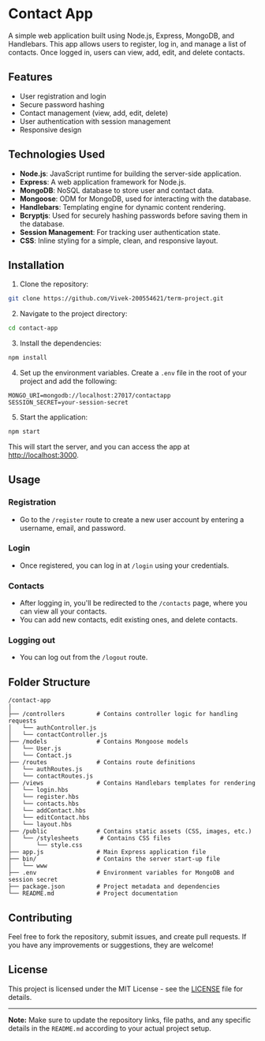 
# Contact App

A simple web application built using Node.js, Express, MongoDB, and Handlebars. This app allows users to register, log in, and manage a list of contacts. Once logged in, users can view, add, edit, and delete contacts.

## Features
- User registration and login
- Secure password hashing
- Contact management (view, add, edit, delete)
- User authentication with session management
- Responsive design

## Technologies Used
- **Node.js**: JavaScript runtime for building the server-side application.
- **Express**: A web application framework for Node.js.
- **MongoDB**: NoSQL database to store user and contact data.
- **Mongoose**: ODM for MongoDB, used for interacting with the database.
- **Handlebars**: Templating engine for dynamic content rendering.
- **Bcryptjs**: Used for securely hashing passwords before saving them in the database.
- **Session Management**: For tracking user authentication state.
- **CSS**: Inline styling for a simple, clean, and responsive layout.

## Installation

1. Clone the repository:

```bash
git clone https://github.com/Vivek-200554621/term-project.git
```

2. Navigate to the project directory:

```bash
cd contact-app
```

3. Install the dependencies:

```bash
npm install
```

4. Set up the environment variables. Create a `.env` file in the root of your project and add the following:

```
MONGO_URI=mongodb://localhost:27017/contactapp
SESSION_SECRET=your-session-secret
```

5. Start the application:

```bash
npm start
```

This will start the server, and you can access the app at [http://localhost:3000](http://localhost:3000).

## Usage

### Registration
- Go to the `/register` route to create a new user account by entering a username, email, and password.
  
### Login
- Once registered, you can log in at `/login` using your credentials.

### Contacts
- After logging in, you'll be redirected to the `/contacts` page, where you can view all your contacts.
- You can add new contacts, edit existing ones, and delete contacts.

### Logging out
- You can log out from the `/logout` route.

## Folder Structure

```
/contact-app
│
├── /controllers         # Contains controller logic for handling requests
│   └── authController.js
│   └── contactController.js
├── /models              # Contains Mongoose models
│   └── User.js
│   └── Contact.js
├── /routes              # Contains route definitions
│   └── authRoutes.js
│   └── contactRoutes.js
├── /views               # Contains Handlebars templates for rendering
│   └── login.hbs
│   └── register.hbs
│   └── contacts.hbs
│   └── addContact.hbs
│   └── editContact.hbs
│   └── layout.hbs
├── /public              # Contains static assets (CSS, images, etc.)
│   └── /stylesheets      # Contains CSS files
│       └── style.css
├── app.js               # Main Express application file
├── bin/                 # Contains the server start-up file
│   └── www
├── .env                 # Environment variables for MongoDB and session secret
├── package.json         # Project metadata and dependencies
└── README.md            # Project documentation
```

## Contributing

Feel free to fork the repository, submit issues, and create pull requests. If you have any improvements or suggestions, they are welcome!

## License

This project is licensed under the MIT License - see the [LICENSE](LICENSE) file for details.

---

**Note:** Make sure to update the repository links, file paths, and any specific details in the `README.md` according to your actual project setup.
